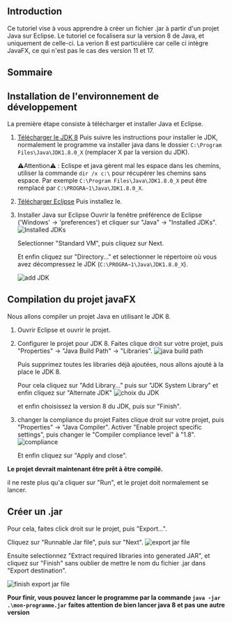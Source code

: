 ## Introduction

Ce tutoriel vise à vous apprendre à créer un fichier .jar à partir d'un projet Java sur Eclipse.
Le tutoriel ce focalisera sur la version 8 de Java, et uniquement de celle-ci.
La verion 8 est particulière car celle ci intègre JavaFX, ce qui n'est pas le cas des version 11 et 17.

## Sommaire

## Installation de l'environnement de développement

La première étape consiste à télécharger et installer Java et Eclipse.

1. [Télécharger le JDK 8](https://www.oracle.com/java/technologies/javase/javase8u211-later-archive-downloads.html)
   Puis suivre les instructions pour installer le JDK, normalement le programme va installer java dans le dossier `C:\Program Files\Java\JDK1.8.0_X` (remplacer X par la version du JDK).

   ⚠️Attention⚠️ : Eclispe et java gèrent mal les espace dans les chemins, utiliser la commande `dir /x c:\` pour récupérer les chemins sans espace.
   Par exemple `C:\Program Files\Java\JDK1.8.0_X` peut être remplacé par `C:\PROGRA~1\Java\JDK1.8.0_X`.

2. [Télécharger Eclipse](https://www.eclipse.org/downloads/download.php?file=/technology/epp/downloads/release/mars/R/eclipse-java-luna-R-win32-x86_64.zip&mirror_id=101)
   Puis installez le.

3. Installer Java sur Eclipse
   Ouvrir la fenêtre préférence de Eclipse ('Windows' -> 'preferences') et cliquer sur "Java" -> "Installed JDKs".
   ![Installed JDKs](https://i.ibb.co/HPs8Tf5/installed-jre-ecplise.png)

   Selectionner "Standard VM", puis cliquez sur Next.

   Et enfin cliquez sur "Directory..." et selectionner le répertoire où vous avez décompressez le JDK (`C:\PROGRA~1\Java\JDK1.8.0_X`).

   ![add JDK](https://i.ibb.co/c1LzgHx/add-jre-eclipse.png)

## Compilation du projet javaFX

Nous allons compiler un projet Java en utilisant le JDK 8.

1. Ouvrir Eclipse et ouvrir le projet.

2. Configurer le projet pour JDK 8.
   Faites clique droit sur votre projet, puis "Properties" -> "Java Build Path" -> "Libraries".
   ![java build path](https://i.ibb.co/Cs43jdH/java-build-path-eclipse.png)

   Puis supprimez toutes les libraries déjà ajoutées, nous allons ajouté à la place le JDK 8.

   Pour cela cliquez sur "Add Library..." puis sur "JDK System Library" et enfin cliquez sur "Alternate JDK"
   ![choix du JDK](https://i.ibb.co/vdWmWgg/use-jre8.png)

   et enfin choisissez la version 8 du JDK, puis sur "Finish".

3. changer la compliance du projet
   Faites clique droit sur votre projet, puis "Properties" -> "Java Compiler".
   Activer "Enable project specific settings", puis changer le "Compiler compliance level" à "1.8".
   ![compliance](https://i.ibb.co/WGp68C5/compliance-jre8.png)

   Et enfin cliquez sur "Apply and close".

**Le projet devrait maintenant être prêt à être compilé.**

il ne reste plus qu'a cliquer sur "Run", et le projet doit normalement se lancer.

## Créer un .jar

Pour cela, faites click droit sur le projet, puis "Export...".

Cliquez sur "Runnable Jar file", puis sur "Next".
![export jar file](https://i.ibb.co/FJ6mZh6/export-jar-eclipse.png)

Ensuite selectionnez "Extract required libraries into generated JAR", et cliquez sur "Finish" sans oublier de mettre le nom du fichier .jar dans "Export destination".

![finish export jar file](https://i.ibb.co/QFbG0SM/extract-libraries-eclipse.png)

**Pour finir, vous pouvez lancer le programme par la commande `java -jar .\mon-programme.jar`**
**faites attention de bien lancer java 8 et pas une autre version**
